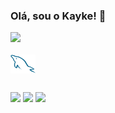 ### Olá, sou o Kayke! 👋

 <div>
  <a href="https://github.com/kaykeguedes">
  <img height="180em" src="https://github-readme-stats.vercel.app/api?username=kaykeguedes&show_icons=true&theme=dark&include_all_commits=true&count_private=true"/>
</div>
  
 <div style="display: inline_block"><br>
  <img align="center" alt="Python" height="30" width="40" src="https://raw.githubusercontent.com/devicons/devicon/master/icons/mysql/mysql-original.svg">
 </div>
 
 ##
 
 <div> 
  <a href="https://instagram.com/guedeskn" target="_blank"><img src="https://img.shields.io/badge/-Instagram-%23E4405F?style=for-the-badge&logo=instagram&logoColor=white" target="_blank"></a>
  <a href = "mailto:guedeskayke@gmail.com"><img src="https://img.shields.io/badge/-Gmail-%23333?style=for-the-badge&logo=gmail&logoColor=white" target="_blank"></a>
  <a href="https://www.linkedin.com/in/kaykeguedes" target="_blank"><img src="https://img.shields.io/badge/-LinkedIn-%230077B5?style=for-the-badge&logo=linkedin&logoColor=white" target="_blank"></a> 
</div>
